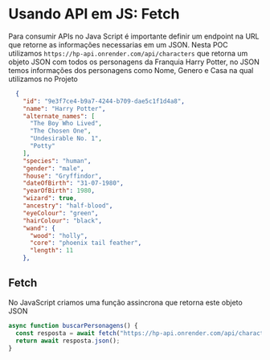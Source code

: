 # Usando API em JS: Fetch
Para consumir APIs no Java Script é importante definir um endpoint na URL que retorne as informações necessarias em um JSON.
Nesta POC utilizamos ```https://hp-api.onrender.com/api/characters``` que retorna um objeto JSON com todos os personagens da Franquia Harry Potter, no JSON temos informações dos personagens como Nome, Genero e Casa na qual utilizamos no Projeto

``` json
  {
    "id": "9e3f7ce4-b9a7-4244-b709-dae5c1f1d4a8",
    "name": "Harry Potter",
    "alternate_names": [
      "The Boy Who Lived",
      "The Chosen One",
      "Undesirable No. 1",
      "Potty"
    ],
    "species": "human",
    "gender": "male",
    "house": "Gryffindor",
    "dateOfBirth": "31-07-1980",
    "yearOfBirth": 1980,
    "wizard": true,
    "ancestry": "half-blood",
    "eyeColour": "green",
    "hairColour": "black",
    "wand": {
      "wood": "holly",
      "core": "phoenix tail feather",
      "length": 11
    },
```
## Fetch
No JavaScript criamos uma função assincrona que retorna este objeto JSON

``` javascript
async function buscarPersonagens() {
  const resposta = await fetch("https://hp-api.onrender.com/api/characters");
  return await resposta.json();
}
```


